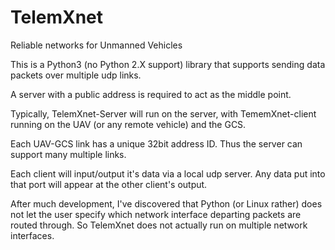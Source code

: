 # TelemXnet
Reliable networks for Unmanned Vehicles

This is a Python3 (no Python 2.X support) library that supports sending data packets over multiple udp links.

A server with a public address is required to act as the middle point.

Typically, TelemXnet-Server will run on the server, with TememXnet-client running on the UAV (or any remote vehicle) and the GCS.

Each UAV-GCS link has a unique 32bit address ID. Thus the server can support many multiple links.

Each client will input/output it's data via a local udp server. Any data put into that port will appear at the other client's output.

After much development, I've discovered that Python (or Linux rather) does not let the user specify which network interface departing packets are routed through. So TelemXnet does not actually run on multiple network interfaces.

